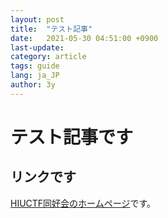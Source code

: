 ```yaml
---
layout: post
title:  "テスト記事"
date:   2021-05-30 04:51:00 +0900
last-update: 
category: article
tags: guide
lang: ja_JP
author: 3y
---
```


# テスト記事です
## リンクです

[HIUCTF同好会のホームページ][homepage]です。

[homepage]: https://hiuctf.club


